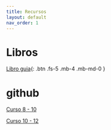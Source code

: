 ```yaml
---
title: Recursos
layout: default
nav_order: 1
---
```


# Libros

[Libro guia](https://restrepo.github.io/ComputationalMethods/){: .btn .fs-5 .mb-4 .mb-md-0 }

# github

[Curso 8 - 10](https://github.com/jmmarinr/MetodosComputacionales810)

[Curso 10 - 12](https://github.com/jmmarinr/MetodosComputacionales1012)